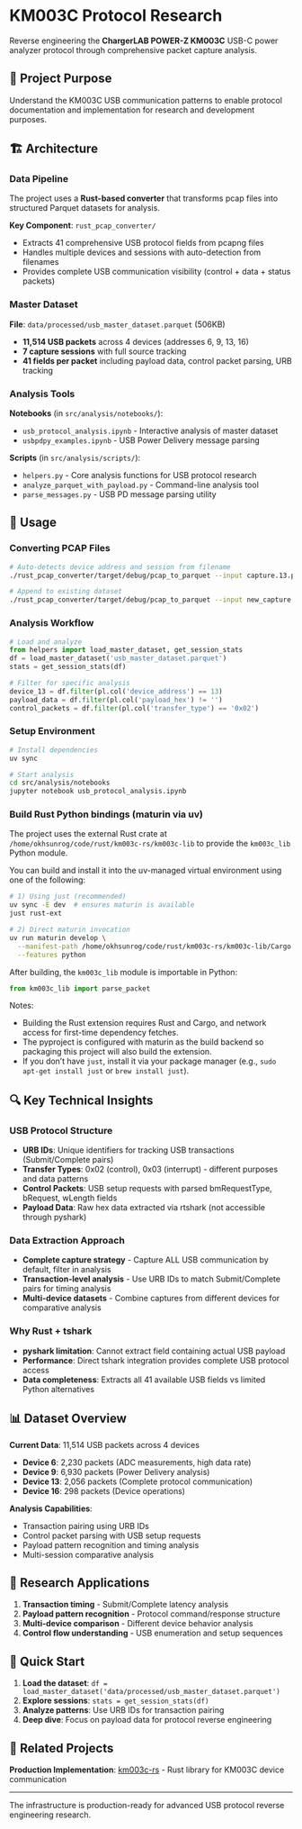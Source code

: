 # KM003C Protocol Research

Reverse engineering the **ChargerLAB POWER-Z KM003C** USB-C power analyzer protocol through comprehensive packet capture analysis.

## 🎯 Project Purpose

Understand the KM003C USB communication patterns to enable protocol documentation and implementation for research and development purposes.

## 🏗️ Architecture

### Data Pipeline
The project uses a **Rust-based converter** that transforms pcap files into structured Parquet datasets for analysis.

**Key Component**: `rust_pcap_converter/`
- Extracts 41 comprehensive USB protocol fields from pcapng files
- Handles multiple devices and sessions with auto-detection from filenames
- Provides complete USB communication visibility (control + data + status packets)

### Master Dataset
**File**: `data/processed/usb_master_dataset.parquet` (506KB)
- **11,514 USB packets** across 4 devices (addresses 6, 9, 13, 16)
- **7 capture sessions** with full source tracking
- **41 fields per packet** including payload data, control packet parsing, URB tracking

### Analysis Tools
**Notebooks** (in `src/analysis/notebooks/`):
- `usb_protocol_analysis.ipynb` - Interactive analysis of master dataset
- `usbpdpy_examples.ipynb` - USB Power Delivery message parsing

**Scripts** (in `src/analysis/scripts/`):
- `helpers.py` - Core analysis functions for USB protocol research
- `analyze_parquet_with_payload.py` - Command-line analysis tool
- `parse_messages.py` - USB PD message parsing utility

## 🔧 Usage

### Converting PCAP Files
```bash
# Auto-detects device address and session from filename
./rust_pcap_converter/target/debug/pcap_to_parquet --input capture.13.pcapng

# Append to existing dataset
./rust_pcap_converter/target/debug/pcap_to_parquet --input new_capture.16.pcapng --output usb_master_dataset.parquet --append
```

### Analysis Workflow
```python
# Load and analyze
from helpers import load_master_dataset, get_session_stats
df = load_master_dataset('usb_master_dataset.parquet')
stats = get_session_stats(df)

# Filter for specific analysis
device_13 = df.filter(pl.col('device_address') == 13)
payload_data = df.filter(pl.col('payload_hex') != '')
control_packets = df.filter(pl.col('transfer_type') == '0x02')
```

### Setup Environment
```bash
# Install dependencies
uv sync

# Start analysis
cd src/analysis/notebooks
jupyter notebook usb_protocol_analysis.ipynb
```

### Build Rust Python bindings (maturin via uv)
The project uses the external Rust crate at `/home/okhsunrog/code/rust/km003c-rs/km003c-lib` to provide the `km003c_lib` Python module.

You can build and install it into the uv-managed virtual environment using one of the following:

```bash
# 1) Using just (recommended)
uv sync -E dev  # ensures maturin is available
just rust-ext

# 2) Direct maturin invocation
uv run maturin develop \
  --manifest-path /home/okhsunrog/code/rust/km003c-rs/km003c-lib/Cargo.toml \
  --features python
```

After building, the `km003c_lib` module is importable in Python:

```python
from km003c_lib import parse_packet
```

Notes:
- Building the Rust extension requires Rust and Cargo, and network access for first-time dependency fetches.
- The pyproject is configured with maturin as the build backend so packaging this project will also build the extension.
- If you don’t have `just`, install it via your package manager (e.g., `sudo apt-get install just` or `brew install just`).

## 🔍 Key Technical Insights

### USB Protocol Structure
- **URB IDs**: Unique identifiers for tracking USB transactions (Submit/Complete pairs)
- **Transfer Types**: 0x02 (control), 0x03 (interrupt) - different purposes and data patterns
- **Control Packets**: USB setup requests with parsed bmRequestType, bRequest, wLength fields
- **Payload Data**: Raw hex data extracted via rtshark (not accessible through pyshark)

### Data Extraction Approach
- **Complete capture strategy** - Capture ALL USB communication by default, filter in analysis
- **Transaction-level analysis** - Use URB IDs to match Submit/Complete pairs for timing analysis
- **Multi-device datasets** - Combine captures from different devices for comparative analysis

### Why Rust + tshark
- **pyshark limitation**: Cannot extract field containing actual USB payload
- **Performance**: Direct tshark integration provides complete USB protocol access
- **Data completeness**: Extracts all 41 available USB fields vs limited Python alternatives

## 📊 Dataset Overview

**Current Data**: 11,514 USB packets across 4 devices
- **Device 6**: 2,230 packets (ADC measurements, high data rate)
- **Device 9**: 6,930 packets (Power Delivery analysis)
- **Device 13**: 2,056 packets (Complete protocol communication)
- **Device 16**: 298 packets (Device operations)

**Analysis Capabilities**:
- Transaction pairing using URB IDs
- Control packet parsing with USB setup requests
- Payload pattern recognition and timing analysis
- Multi-session comparative analysis

## 🎯 Research Applications

1. **Transaction timing** - Submit/Complete latency analysis
2. **Payload pattern recognition** - Protocol command/response structure
3. **Multi-device comparison** - Different device behavior analysis
4. **Control flow understanding** - USB enumeration and setup sequences

## 🚀 Quick Start

1. **Load the dataset**: `df = load_master_dataset('data/processed/usb_master_dataset.parquet')`
2. **Explore sessions**: `stats = get_session_stats(df)`
3. **Analyze patterns**: Use URB IDs for transaction pairing
4. **Deep dive**: Focus on payload data for protocol reverse engineering

## 🔗 Related Projects

**Production Implementation**: [km003c-rs](https://github.com/okhsunrog/km003c-rs) - Rust library for KM003C device communication

---

The infrastructure is production-ready for advanced USB protocol reverse engineering research.
